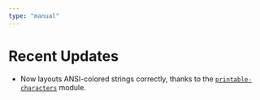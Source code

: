```yaml
---
type: "manual"
---
```


# Recent Updates

- Now layouts ANSI-colored strings correctly, thanks to the [`printable-characters`](https://github.com/xpl/printable-characters) module.